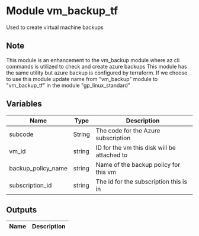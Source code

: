 # Module vm_backup_tf



Used to create virtual machine backups

## Note  

This module is an enhancement to the vm_backup module where az cli commands is utilized to check and create azure backups 
This module has the same utility but azure backup is configured by terraform.
If we choose to use this module update name from  "vm_backup" module to "vm_backup_tf" in  the module "gp_linux_standard"

## Variables

| Name | Type | Description |
| ---- | ---- | ---------- |
| subcode | String | The code for the Azure subscription
| vm_id | string | ID for the vm this disk will be attached to
| backup_policy_name | string | Name of the backup policy for this vm
| subscription_id | string | The id for the subscription this is in

## Outputs

| Name | Description |
| ---- | ----------- |

